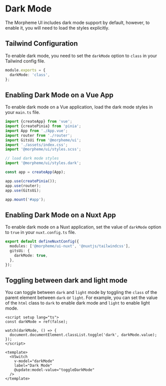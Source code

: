# Dark Mode

The Morpheme UI includes dark mode support by default, however, to enable it, you will need to load the styles explicitly.

## Tailwind Configuration

To enable dark mode, you need to set the `darkMode` option to `class` in your Tailwind config file.

```ts {2}
module.exports = {
  darkMode: 'class',
};
```

## Enabling Dark Mode on a Vue App

To enable dark mode on a Vue application, load the dark mode styles in your `main.ts` file.

```ts {10}
import {createApp} from 'vue';
import {createPinia} from 'pinia';
import App from './App.vue';
import router from './router';
import GitsUi from '@morpheme/ui';
import './assets/index.css';
import '@morpheme/ui/styles.scss';

// load dark mode styles
import '@morpheme/ui/styles.dark';

const app = createApp(App);

app.use(createPinia());
app.use(router);
app.use(GitsUi);

app.mount('#app');
```

## Enabling Dark Mode on a Nuxt App

To enable dark mode on a Nuxt application, set the value of `darkMode` option to `true` in your `nuxt.config.ts` file.

```ts {4}
export default defineNuxtConfig({
  modules: ['@morpheme/ui-nuxt', '@nuxtjs/tailwindcss'],
  gitsUi: {
    darkMode: true,
  },
});
```

## Toggling between dark and light mode

You can toggle between `dark` and `light` mode by toggling the `class` of the parent element between `dark` or `light`. For example, you can set the value of the `html` class to `dark` to enable dark mode and `light` to enable light mode.

```vue
<script setup lang="ts">
const darkMode = ref(false);

watch(darkMode, () => {
  document.documentElement.classList.toggle('dark', darkMode.value);
});
</script>

<template>
  <VSwitch
    v-model="darkMode"
    label="Dark Mode"
    @update:model-value="toggleDarkMode"
  />
</template>
```
